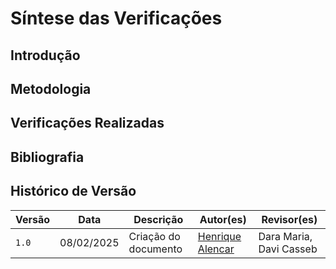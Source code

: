 # **Síntese das Verificações**

## **Introdução**

## **Metodologia**

## **Verificações Realizadas**

## **Bibliografia**

## **Histórico de Versão**

| Versão | Data       | Descrição                             | Autor(es)                                       | Revisor(es)             |
| ------ | ---------- | ------------------------------------- | ----------------------------------------------- | ----------------------- |
| `1.0`  | 08/02/2025 | Criação do documento                  | [Henrique Alencar](https://github.com/henryqma) | Dara Maria, Davi Casseb |
